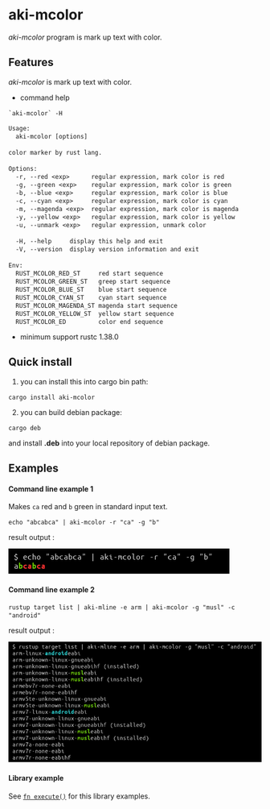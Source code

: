 # aki-mcolor

*aki-mcolor* program is mark up text with color.

## Features

*aki-mcolor*  is mark up text with color.

* command help

```text
`aki-mcolor` -H
```

```text
Usage:
  aki-mcolor [options]

color marker by rust lang.

Options:
  -r, --red <exp>      regular expression, mark color is red
  -g, --green <exp>    regular expression, mark color is green
  -b, --blue <exp>     regular expression, mark color is blue
  -c, --cyan <exp>     regular expression, mark color is cyan
  -m, --magenda <exp>  regular expression, mark color is magenda
  -y, --yellow <exp>   regular expression, mark color is yellow
  -u, --unmark <exp>   regular expression, unmark color

  -H, --help     display this help and exit
  -V, --version  display version information and exit

Env:
  RUST_MCOLOR_RED_ST     red start sequence
  RUST_MCOLOR_GREEN_ST   greep start sequence
  RUST_MCOLOR_BLUE_ST    blue start sequence
  RUST_MCOLOR_CYAN_ST    cyan start sequence
  RUST_MCOLOR_MAGENDA_ST magenda start sequence
  RUST_MCOLOR_YELLOW_ST  yellow start sequence
  RUST_MCOLOR_ED         color end sequence
```

* minimum support rustc 1.38.0

## Quick install

1. you can install this into cargo bin path:

```text
cargo install aki-mcolor
```

2. you can build debian package:

```text
cargo deb
```

and install **.deb** into your local repository of debian package.


## Examples

#### Command line example 1

Makes `ca` red and `b` green in standard input text.

```
echo "abcabca" | aki-mcolor -r "ca" -g "b"
```

result output :

![out abcabca image]

[out abcabca image]: https://raw.githubusercontent.com/aki-akaguma/aki-mcolor/main/img/out-abcabca-1.png


#### Command line example 2

```
rustup target list | aki-mline -e arm | aki-mcolor -g "musl" -c "android"
```

result output :

![out rustup image]

[out rustup image]: https://raw.githubusercontent.com/aki-akaguma/aki-mcolor/main/img/out-rustup-1.png


#### Library example

See [`fn execute()`] for this library examples.

[`fn execute()`]: crate::execute
